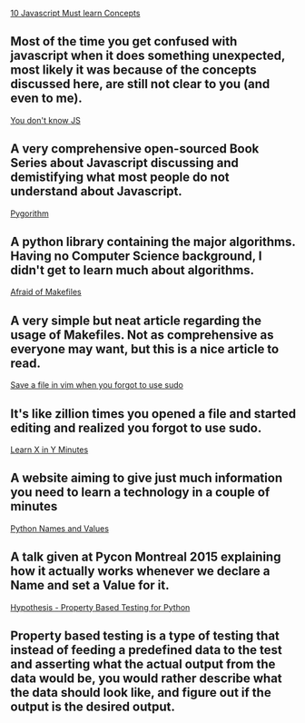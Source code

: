 [10 Javascript Must learn Concepts](https://dev.to/arnavaggarwal/10-javascript-concepts-you-need-to-know-for-interviews)

Most of the time you get confused with javascript when it does something
unexpected, most likely it was because of the concepts discussed here, are still
not clear to you (and even to me).
---

[You don't know JS](https://github.com/getify/You-Dont-Know-JS)

A very comprehensive open-sourced Book Series about Javascript discussing and
demistifying what most people do not understand about Javascript.
---

[Pygorithm](https://github.com/OmkarPathak/pygorithm)

A python library containing the major algorithms. Having no Computer Science
background, I didn't get to learn much about algorithms.
---

[Afraid of Makefiles](https://matthias-endler.de/2017/makefiles/)

A very simple but neat article regarding the usage of Makefiles. Not as
comprehensive as everyone may want, but this is a nice article to read.
---

[Save a file in vim when you forgot to use sudo](https://www.cyberciti.biz/faq/vim-vi-text-editor-save-file-without-root-permission/)

It's like zillion times you opened a file and started editing and realized you
forgot to use sudo.
---

[Learn X in Y Minutes](https://learnxinyminutes.com/)

A website aiming to give just much information you need to learn a technology in a couple of minutes
---

[Python Names and Values](https://youtu.be/_AEJHKGk9ns)

A talk given at Pycon Montreal 2015 explaining how it actually works whenever we
declare a Name and set a Value for it.
---

[Hypothesis - Property Based Testing for
Python](https://hypothesis.readthedocs.io/en/latest/)

Property based testing is a type of testing that instead of feeding a predefined
data to the test and asserting what the actual output from the data would be,
you would rather describe what the data should look like, and figure out if the
output is the desired output.
---
